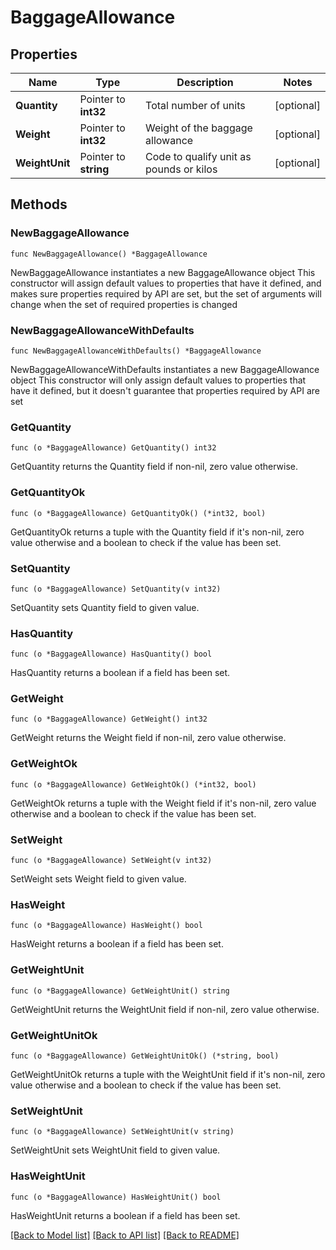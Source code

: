 # BaggageAllowance

## Properties

Name | Type | Description | Notes
------------ | ------------- | ------------- | -------------
**Quantity** | Pointer to **int32** | Total number of units | [optional] 
**Weight** | Pointer to **int32** | Weight of the baggage allowance | [optional] 
**WeightUnit** | Pointer to **string** | Code to qualify unit as pounds or kilos | [optional] 

## Methods

### NewBaggageAllowance

`func NewBaggageAllowance() *BaggageAllowance`

NewBaggageAllowance instantiates a new BaggageAllowance object
This constructor will assign default values to properties that have it defined,
and makes sure properties required by API are set, but the set of arguments
will change when the set of required properties is changed

### NewBaggageAllowanceWithDefaults

`func NewBaggageAllowanceWithDefaults() *BaggageAllowance`

NewBaggageAllowanceWithDefaults instantiates a new BaggageAllowance object
This constructor will only assign default values to properties that have it defined,
but it doesn't guarantee that properties required by API are set

### GetQuantity

`func (o *BaggageAllowance) GetQuantity() int32`

GetQuantity returns the Quantity field if non-nil, zero value otherwise.

### GetQuantityOk

`func (o *BaggageAllowance) GetQuantityOk() (*int32, bool)`

GetQuantityOk returns a tuple with the Quantity field if it's non-nil, zero value otherwise
and a boolean to check if the value has been set.

### SetQuantity

`func (o *BaggageAllowance) SetQuantity(v int32)`

SetQuantity sets Quantity field to given value.

### HasQuantity

`func (o *BaggageAllowance) HasQuantity() bool`

HasQuantity returns a boolean if a field has been set.

### GetWeight

`func (o *BaggageAllowance) GetWeight() int32`

GetWeight returns the Weight field if non-nil, zero value otherwise.

### GetWeightOk

`func (o *BaggageAllowance) GetWeightOk() (*int32, bool)`

GetWeightOk returns a tuple with the Weight field if it's non-nil, zero value otherwise
and a boolean to check if the value has been set.

### SetWeight

`func (o *BaggageAllowance) SetWeight(v int32)`

SetWeight sets Weight field to given value.

### HasWeight

`func (o *BaggageAllowance) HasWeight() bool`

HasWeight returns a boolean if a field has been set.

### GetWeightUnit

`func (o *BaggageAllowance) GetWeightUnit() string`

GetWeightUnit returns the WeightUnit field if non-nil, zero value otherwise.

### GetWeightUnitOk

`func (o *BaggageAllowance) GetWeightUnitOk() (*string, bool)`

GetWeightUnitOk returns a tuple with the WeightUnit field if it's non-nil, zero value otherwise
and a boolean to check if the value has been set.

### SetWeightUnit

`func (o *BaggageAllowance) SetWeightUnit(v string)`

SetWeightUnit sets WeightUnit field to given value.

### HasWeightUnit

`func (o *BaggageAllowance) HasWeightUnit() bool`

HasWeightUnit returns a boolean if a field has been set.


[[Back to Model list]](../README.md#documentation-for-models) [[Back to API list]](../README.md#documentation-for-api-endpoints) [[Back to README]](../README.md)


